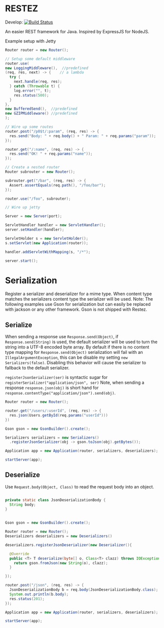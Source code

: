RESTEZ
======

Develop: [![Build Status](https://travis-ci.org/kelaban/restez.svg?branch=develop)](https://travis-ci.org/kelaban/restez)

An easier REST framework for Java. Inspired by ExpressJS for NodeJS.

Example setup with Jetty

```java
Router router = new Router();

// Setup some default middleware
router.use(
new LoggingMiddleware(),  //predefined
(req, res, next) -> {    // a lambda
  try {
    next.handle(req, res);
  } catch (Throwable t) {
    log.error("", t);
    res.status(500);
  }
},
new BufferedSend(),  //predefined
new GZIPMiddleware() //predefined
);

// Wire up some routes
router.post("/p0$t/:param", (req, res) -> {
  res.send("Body: " + req.body() + " Param: " + req.params("param"));
});

router.get("/:name", (req, res) -> {
  res.send("OK! " + req.params("name"));
});

// Create a nested router
Router subrouter = new Router();

subrouter.get("/bar", (req, res) -> {
  Assert.assertEquals(req.path(), "/foo/bar");
});

router.use("/foo", subrouter);

// Wire up jetty

Server = new Server(port);

ServletHandler handler = new ServletHandler();
server.setHandler(handler);

ServletHolder s = new ServletHolder();
s.setServlet(new Application(router));

handler.addServletWithMapping(s, "/*");

server.start();
```


# Serialization

Register a serializer and deserializer for a mime type. When content type matches the serializers content type the serializer will be used. Note: The following examples use Gson for serialization but can easily be replaced with jackson or any other framework. Gson is not shipped with Restez.

## Serialize
When sending a response use `Response.send(Object)`, if `Response.send(String)` is used, the default serializer will be used to turn
the string into a UTF-8 encoded byte array. By default if there is no content type mapping for `Response.send(Object)` serialization
will fail with an `IllegalArgumentException`, this can be disable my setting `new Serializers(false)`. Disabling this behavior will
cause the serializer to fallback to the default serializer.

`registerJsonSerializer(ser)` is syntactic sugar for `registerSerializer("application/json", ser)`
Note, when sending a response `response.json(obj)` is short hand for `response.contentType("application/json").send(obj)`.

```java
Router router = new Router();

router.get("/users/:userId", (req, res) -> {
  res.json(Users.getById(req.params("userId")))
})

Gson gson = new GsonBuilder().create();

Serializers serializers = new Serializers()
  .registerJsonSerializer(obj -> gson.toJson(obj).getBytes());

Application app = new Application(router, serializers, deserializers);

startServer(app);
```

## Deserialize
Use `Request.body(Object, Class)` to read the request body into an object.

```java

private static class JsonDeserializationBody {
  String body;
}
  
  
Gson gson = new GsonBuilder().create();

Router router = new Router();
Deserializers deserializers = new Deserializers()

deserializers.registerJsonDeserializer(new Deserializer(){

  @Override
  public <T> T deserialize(byte[] o, Class<T> clazz) throws IOException {
    return gson.fromJson(new String(o), clazz);
  }

});

router.post("/json", (req, res) -> {
  JsonDeserializationBody b = req.body(JsonDeserializationBody.class);
  System.out.println(b.body);
  res.status(201);
});

Application app = new Application(router, serializers, deserializers);

startServer(app);
```
